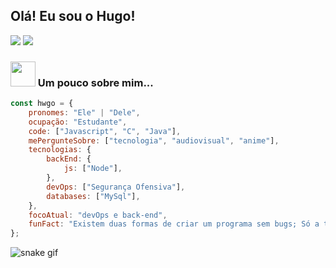 <h2>Olá! Eu sou o Hugo!</h2>


<img src="https://github-readme-stats.vercel.app/api?username=hwgo1&show_icons=true&theme=radical">

<img src="https://i.pinimg.com/originals/eb/50/87/eb50875a68b04b0480fa929af2c7547c.gif">

### <img src="https://media.tenor.com/OuXSx69H1ZYAAAAi/omori-omori-meme.gif" width="40"> Um pouco sobre mim...  

```javascript
const hwgo = {
    pronomes: "Ele" | "Dele",
    ocupação: "Estudante",
    code: ["Javascript", "C", "Java"],
    mePergunteSobre: ["tecnologia", "audiovisual", "anime"],
    tecnologias: {
        backEnd: {
            js: ["Node"],
        },
        devOps: ["Segurança Ofensiva"],
        databases: ["MySql"],
    },
    focoAtual: "devOps e back-end",
    funFact: "Existem duas formas de criar um programa sem bugs; Só a terceira funciona."
};
```

![snake gif](https://github.com/hwgo1/hwgo1/blob/output/github-contribution-grid-snake.svg)

